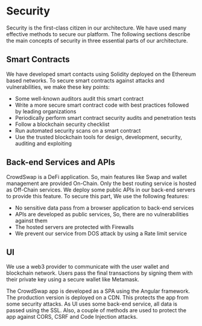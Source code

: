 # Security
Security is the first-class citizen in our architecture. We have used many effective methods to secure our platform. The following sections describe the main concepts of security in three essential parts of our architecture.

## Smart Contracts
We have developed smart contacts using Solidity deployed on the Ethereum based networks.
To secure smart contracts against attacks and vulnerabilities, we make these key points:
* Some well-known auditors audit this smart contract
* Write a more secure smart contract code with best practices followed by leading organizations
* Periodically perform smart contract security audits and penetration tests
* Follow a blockchain security checklist
* Run automated security scans on a smart contract
* Use the trusted blockchain tools for design, development, security, auditing and exploiting

## Back-end Services and APIs
CrowdSwap is a DeFi application. So, main features like Swap and wallet management are provided On-Chain. Only the best routing service is hosted as Off-Chain services.  We deploy some public APIs in our back-end servers to provide this feature. To secure this part, We use the following features:
* No sensitive data pass from a browser application to back-end services
* APIs are developed as public services, So, there are no vulnerabilities against them
* The hosted servers are protected with Firewalls
* We prevent our service from DOS attack by using a Rate limit service

## UI
We use a web3 provider to communicate with the user wallet and blockchain network. Users pass the final transactions by signing them with their private key using a secure wallet like Metamask.

The CrowdSwap app is developed as a SPA using the Angular framework. The production version is deployed on a CDN. This protects the app from some security attacks. As UI uses some back-end service, all data is passed using the SSL. Also, a couple of methods are used to protect the app against CORS, CSRF and Code Injection attacks.

